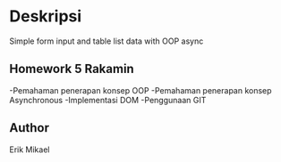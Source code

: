 # Deskripsi

Simple form input and table list data with OOP async

## Homework 5 Rakamin

-Pemahaman penerapan konsep OOP
-Pemahaman penerapan konsep Asynchronous
-Implementasi DOM
-Penggunaan GIT

## Author

Erik Mikael
